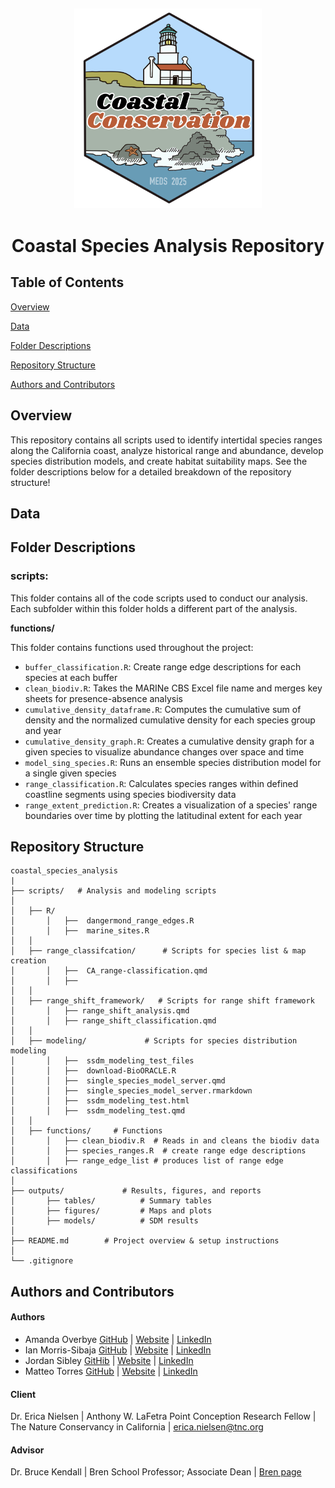 <h2 align="center"> 
  
<img src="https://github.com/coastalconservation/.github/blob/main/photos/cc-hexlogo-lowquality.png?raw=true" alt="Coastal Conservation Capstone group logo: hex sticker with rocky coastline and lighthouse illustration" width="300">

<h1 align="center">

Coastal Species Analysis Repository 





## Table of Contents 
[Overview](#overview)

[Data](#data)

[Folder Descriptions](#folder-descriptions)

[Repository Structure](#repository-structure)

[Authors and Contributors](#authors-and-contributors) 


## Overview 

This repository contains all scripts used to identify intertidal species ranges along the California coast, analyze historical range and abundance, develop species distribution models, and create habitat suitability maps. See the folder descriptions below for a detailed breakdown of the repository structure!

## Data 


## Folder Descriptions 

### scripts: 

This folder contains all of the code scripts used to conduct our analysis. Each subfolder within this folder holds a different part of the analysis. 

**functions/** 

This folder contains functions used throughout the project: 

- `buffer_classification.R`: Create range edge descriptions for each species at each buffer
- `clean_biodiv.R`: Takes the MARINe CBS Excel file name and merges key sheets for presence-absence analysis
- `cumulative_density_dataframe.R`: Computes the cumulative sum of density and the normalized cumulative density for each species group and year
- `cumulative_density_graph.R`: Creates a cumulative density graph for a given species to visualize abundance changes over space and time
- `model_sing_species.R`: Runs an ensemble species distribution model for a single given species
- `range_classification.R`: Calculates species ranges within defined coastline segments using species biodiversity data
- `range_extent_prediction.R`: Creates a visualization of a species' range boundaries over time by plotting the latitudinal extent for each year


## Repository Structure
```
coastal_species_analysis 
|
├── scripts/   # Analysis and modeling scripts
│	
│	├── R/
│   	│	├──  dangermond_range_edges.R
│   	│	├──  marine_sites.R
│	│
│	├── range_classifcation/      # Scripts for species list & map creation
│   	│	├──  CA_range-classification.qmd
│   	│	├──  
│	│
│	├── range_shift_framework/   # Scripts for range shift framework
│   	│	├── range_shift_analysis.qmd
│   	│	├── range_shift_classification.qmd
│	│
│	├── modeling/             # Scripts for species distribution modeling
│   	│	├──  ssdm_modeling_test_files
│   	│	├──  download-BioORACLE.R
│   	│	├──  single_species_model_server.qmd
│   	│	├──  single_species_model_server.rmarkdown
│   	│	├──  ssdm_modeling_test.html
│   	│	├──  ssdm_modeling_test.qmd
│	│
│	├── functions/     # Functions
│   	│	├── clean_biodiv.R  # Reads in and cleans the biodiv data      
│   	│	├── species_ranges.R  # create range edge descriptions 
│   	│	├── range_edge_list # produces list of range edge classifications 
│
├── outputs/             # Results, figures, and reports
│       ├── tables/          # Summary tables
│       ├── figures/         # Maps and plots
│       ├── models/          # SDM results
│
├── README.md        # Project overview & setup instructions
│  
└── .gitignore           
```

## Authors and Contributors

#### Authors 

- Amanda Overbye  [GitHub](https://github.com/Aoverbye) | [Website](https://aoverbye.github.io/) | [LinkedIn](https://www.linkedin.com/in/amanda-overbye-3a6364161/) 
- Ian Morris-Sibaja  [GitHub](https://github.com/imsibaja) | [Website](https://imsibaja.github.io/) | [LinkedIn](https://www.linkedin.com/in/imsibaja/) 
- Jordan Sibley  [GitHib](https://github.com/jordancsibley) | [Website](https://jordancsibley.github.io/) | [LinkedIn](https://www.linkedin.com/in/jordancsibley/)  
- Matteo Torres  [GitHub](https://github.com/matteo-torres) | [Website](https://matteo-torres.github.io/) | [LinkedIn](https://www.linkedin.com/in/matteo-torres-876a62234/)

#### Client 

Dr. Erica Nielsen  | Anthony W. LaFetra Point Conception Research Fellow | The Nature Conservancy in California | erica.nielsen@tnc.org

#### Advisor 

Dr. Bruce Kendall | Bren School Professor; Associate Dean | [Bren page](https://bren.ucsb.edu/people/bruce-kendall)


